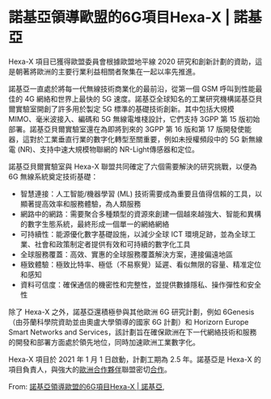 # 諾基亞領導歐盟的6G項目Hexa-X | 諾基亞

Hexa-X 項目已獲得歐盟委員會根據歐盟地平線 2020 研究和創新計劃的資助，這是朝著將歐洲的主要行業利益相關者聚集在一起以率先推進。

諾基亞一直處於將每一代無線技術商業化的最前沿，從第一個 GSM 呼叫到性能最佳的 4G 網絡和世界上最快的 5G 速度。諾基亞全球知名的工業研究機構諾基亞貝爾實驗室開創了許多用於製定 5G 標準的基礎技術創新。其中包括大規模 MIMO、毫米波接入、編碼和 5G 無線電堆棧設計，它們支持 3GPP 第 15 版初始部署。諾基亞貝爾實驗室還在為即將到來的 3GPP 第 16 版和第 17 版開發使能器，這對於工業垂直行業的數字化轉型至關重要，例如未授權頻段中的 5G 新無線電 (NR)、支持中速大規模物聯網的 NR-Light傳感器和定位。

諾基亞貝爾實驗室與 Hexa-X 聯盟共同確定了六個需要解決的研究挑戰，以便為 6G 無線系統奠定技術基礎：
- 智慧連接：人工智能/機器學習 (ML) 技術需要成為重要且值得信賴的工具，以顯著提高效率和服務體驗，為人類服務 
- 網路中的網路：需要聚合多種類型的資源來創建一個越來越強大、智能和異構的數字生態系統，最終形成一個單一的網絡網絡 
- 可持續性：能源優化數字基礎設施，以減少全球 ICT 環境足跡，並為全球工業、社會和政策制定者提供有效和可持續的數字化工具 
- 全球服務覆蓋：高效、實惠的全球服務覆蓋解決方案，連接偏遠地區 
- 極致體驗：極致比特率、極低（不易察覺）延遲、看似無限的容量、精准定位和感知 
- 資料可信度：確保通信的機密性和完整性，並提供數據隱私、操作彈性和安全性  

除了 Hexa-X 之外，諾基亞還積極參與其他歐洲 6G 研究計劃，例如 6Genesis（由芬蘭科學院資助並由奧盧大學領導的國家 6G 計劃）和 Horizorn Europe Smart Networks and Services，該計劃旨在確保歐洲在下一代網絡技術和服務的開發和部署方面處於領先地位，同時加速歐洲工業數字化。

Hexa-X 項目於 2021 年 1 月 1 日啟動，計劃工期為 2.5 年。諾基亞是 Hexa-X 的項目負責人，與強大的[歐洲合作夥伴](https://www.globenewswire.com/Tracker?data=IyYyKwz5I5e1q9VSp8KPJNKFgKcMH1IQwNxKHfniCNIMstZSOp4xUC70C1tp8lLRlF4m7sSp-ijnFNy7bgUAdw==)聯盟密切[合作](https://www.globenewswire.com/Tracker?data=IyYyKwz5I5e1q9VSp8KPJNKFgKcMH1IQwNxKHfniCNIMstZSOp4xUC70C1tp8lLRlF4m7sSp-ijnFNy7bgUAdw==)。

 From: [諾基亞領導歐盟的6G項目Hexa-X | 諾基亞](https://www.nokia.com/about-us/news/releases/2020/12/07/nokia-to-lead-the-eus-6g-project-hexa-x/),  